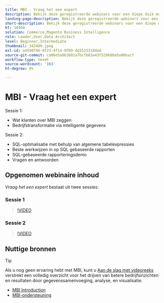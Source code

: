 ```yaml
---
title: MBI - Vraag het een expert
description: Bekijk deze geregistreerde webinars voor een diepe duik met het MBI productteam, met inbegrip van bedrijfstransformatie door intelligente gegevens.
landing-page-description: Bekijk deze geregistreerde webinars voor een diepe duik met het MBI productteam, met inbegrip van bedrijfstransformatie door intelligente gegevens.
short-description: Bekijk deze geregistreerde webinars voor een diepe duik met het MBI productteam, met inbegrip van bedrijfstransformatie door intelligente gegevens.
kt: 10404
solution: Commerce,Magento Business Intelligence
role: Leader,User,Data Architect
level: Beginner,Intermediate
thumbnail: 342409.jpeg
exl-id: a4590f96-8f23-4f14-9f69-dd15253184ed
source-git-commit: ca06e5a8b1602a7bcfb83a43f529680a5a96bacf
workflow-type: tm+mt
source-wordcount: '163'
ht-degree: 0%

---
```


# MBI - Vraag het een expert

Sessie 1:

- Wat klanten over MBI zeggen
- Bedrijfstransformatie via intelligente gegevens

Sessie 2:

- SQL-optimalisatie met behulp van algemene tabelexpressies
- Beste werkwijzen in op SQL gebaseerde rapporten
- SQL-gebaseerde rapporteringsdemo
- Vragen en antwoorden

## Opgenomen webinaire inhoud

_Vraag het een expert_ bestaat uit twee sessies:

### Sessie 1

>[!VIDEO](https://video.tv.adobe.com/v/342409?quality=12&learn=on)

### Sessie 2

>[!VIDEO](https://video.tv.adobe.com/v/342410?quality=12&learn=on)

## Nuttige bronnen

>[!TIP]
>
>Als u nog geen ervaring hebt met MBI, kunt u [Aan de slag met videoreeks](https://experienceleague.adobe.com/docs/commerce-learn/tutorials/mbi/introduction/1-overview.html) verstrekt een volledig overzicht voor het drijven van betere bedrijfsinzichten en resultaten door gegevenssamenvoeging, analyse, en visualisatie.

- [MBI Introduction](https://experienceleague.adobe.com/docs/commerce-business-intelligence/mbi/getting-started.html)
- [MBI-ondersteuning](https://experienceleague.adobe.com/docs/commerce-knowledge-base/kb/troubleshooting/miscellaneous/mbi-service-policies.html)
